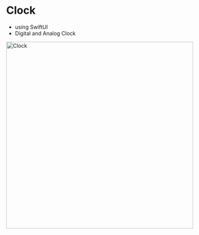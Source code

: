 # Clock

* using SwiftUI
* Digital and Analog Clock

<img width="500" alt="Clock" src="https://github.com/user-attachments/assets/af9dbfe2-7eb8-4b97-9fd7-632aebc4c8f9" />

